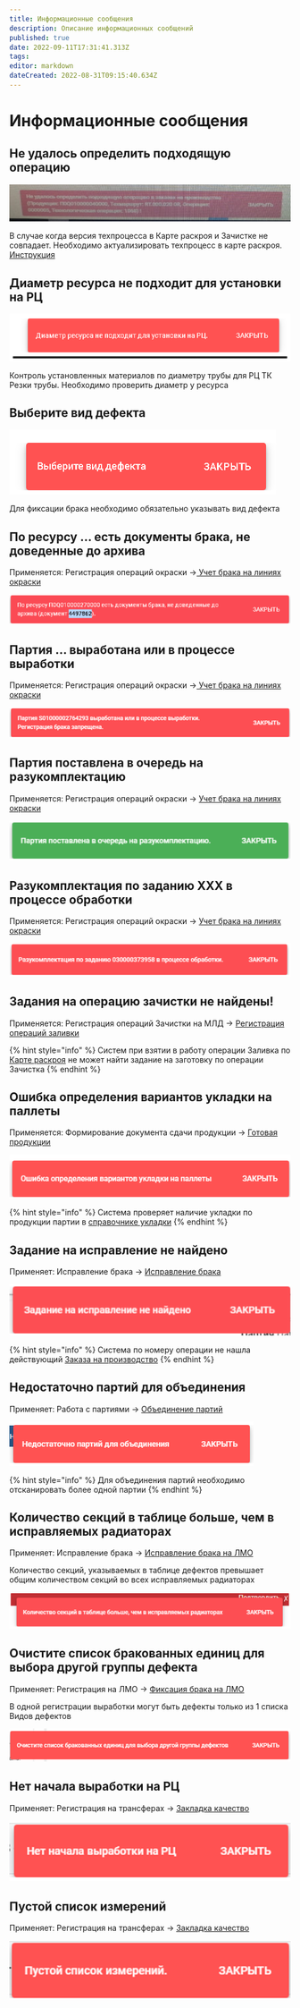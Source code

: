 ```yaml
---
title: Информационные сообщения
description: Описание информационных сообщений
published: true
date: 2022-09-11T17:31:41.313Z
tags: 
editor: markdown
dateCreated: 2022-08-31T09:15:40.634Z
---
```


# Информационные сообщения

## Не удалось определить подходящую операцию

![](<../../../assets/image (803).png>)

В случае когда версия техпроцесса в Карте раскроя и Зачистке не совпадает. Необходимо актуализировать техпроцесс в карте раскроя. [Инструкция](../../../upravlenie-proizvodstvom/mrp-planirovanie/zakazy-na-proizvodstvo-1.md#aktualizirovat-tp-v-kr)

## Диаметр ресурса не подходит для установки на РЦ

![](<../../../assets/image (118).png>)

Контроль установленных материалов по диаметру трубы для РЦ ТК Резки трубы. Необходимо проверить диаметр у ресурса

## Выберите вид дефекта

![](<../../../assets/image (184).png>)

Для фиксации брака необходимо обязательно указывать вид дефекта

## По ресурсу ... есть документы брака, не доведенные до архива

Применяется: Регистрация операций окраски ->[ Учет брака на линиях окраски](../uchet-po-peredelam/registraciya-operacii-okraska/abr-okraska/uchet-braka.md#ostatki-sekcii)

![](<../../../assets/image (269).png>)

## Партия ... выработана или в процессе выработки

Применяется: Регистрация операций окраски ->[ Учет брака на линиях окраски](../uchet-po-peredelam/registraciya-operacii-okraska/abr-okraska/uchet-braka.md#kontrol)

![](<../../../assets/image (253).png>)

## Партия поставлена в очередь на разукомплектацию

Применяется: Регистрация операций окраски -> [ Учет брака на линиях окраски](../uchet-po-peredelam/registraciya-operacii-okraska/abr-okraska/uchet-braka.md#kontrol)

![](<../../../assets/image (259).png>)

## Разукомплектация по заданию ХХХ в процессе обработки

Применяется: Регистрация операций окраски -> [ Учет брака на линиях окраски](../uchet-po-peredelam/registraciya-operacii-okraska/abr-okraska/uchet-braka.md#kontrol)

![](<../../../assets/image (271).png>)

## Задания на операцию зачистки не найдены!

Применяется: Регистрация операций Зачистки на МЛД -> [Регистрация операций заливки](../uchet-po-peredelam/registraciya-na-mld.md)

{% hint style="info" %}
Систем при взятии в работу операции Заливка по [Карте раскроя](../../../pdm/pdm-tpp/karty-raskroya/karty-raskroya-dlya-rt-1/karty-raskroya-mld.md) не может найти задание на заготовку по операции Зачистка
{% endhint %}

## Ошибка определения вариантов укладки на паллеты

Применяется: Формирование документа сдачи продукции -> [Готовая продукции](mes-gotovaya-produkciya/gotovaya-produkciya.md#zakladka-formirovat-dokument-sdachi)

![](<../../../assets/image (1009).png>)

{% hint style="info" %}
Система проверяет наличие укладки по продукции партии в [справочнике укладки](../../../uchet/otgruzka-produkcii/ukladka-po-dannym-lv.md)
{% endhint %}

## Задание на исправление не найдено

Применяет: Исправление брака -> [Исправление брака](mes-brak-pererabotka/ispravlenie-braka/)

![](<../../../assets/image (1019).png>)

{% hint style="info" %}
Система по номеру операции не нашла действующий [Заказа на производство](../../../upravlenie-proizvodstvom/nsi-proizvodstvo/tipy-znp/s07.md)
{% endhint %}

## Недостаточно партий для объединения

Применяет: Работа с партиями -> [Объединение партий](razdelenie-partii/obedinenie-partii.md)

![](<../../../assets/image (1028).png>)

{% hint style="info" %}
Для объединения партий необходимо отсканировать более одной партии
{% endhint %}

## Количество секций в таблице больше, чем в исправляемых радиаторах

Применяет: Исправление брака -> [Исправление брака на ЛМО](mes-brak-pererabotka/ispravlenie-braka/ispravlenie-braka-na-lmo.md)

Количество секций, указываемых в таблице дефектов превышает общим количеством секций во всех исправляемых радиаторах

![](<../../../assets/image (743).png>)

## Очистите список бракованных единиц для выбора другой группы дефекта

Применяет: Регистрация на ЛМО -> [Фиксация брака на ЛМО](../uchet-po-peredelam/registraciya-mekhobrabotki/instrukciya-na-umo.md#brak)

В одной регистрации выработки могут быть дефекты только из 1 списка Видов дефектов

![](<../../../assets/image (736).png>)

## Нет начала выработки на РЦ

Применяет: Регистрация на трансферах -> [Закладка качество](../uchet-po-peredelam/registraciya-mekhobrabotki/registraciya-na-transferakh.md#kachestvo)

![](<../../../assets/image (265).png>)

## Пустой список измерений

Применяет: Регистрация на трансферах -> [Закладка качество](../uchet-po-peredelam/registraciya-mekhobrabotki/registraciya-na-transferakh.md#kachestvo)

![](<../../../assets/image (252).png>)

